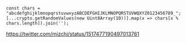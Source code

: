 
```
const chars = "abcdefghijklmnopqrstuvwxyzABCDEFGHIJKLMNOPQRSTUVWQXYZ0123456789_";
[...crypto.getRandomValues(new Uint8Array(10))].map(x => chars[x % chars.length]).join('');
```

https://twitter.com/mizchi/status/1517477190497013761
